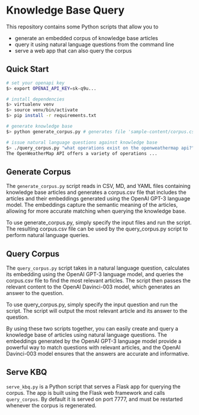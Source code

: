 # Knowledge Base Query

This repository contains some Python scripts that allow you to 
* generate an embedded corpus of knowledge base articles 
* query it using natural language questions from the command line
* serve a web app that can also query the corpus

## Quick Start

```bash
# set your openapi key
$> export OPENAI_API_KEY=sk-q9u...

# install dependencies
$> virtualenv venv
$> source venv/bin/activate
$> pip install -r requirements.txt

# generate knowledge base
$> python generate_corpus.py # generates file 'sample-content/corpus.csv'

# issue natural language questions against knowledge base
$> ./query_corpus.py "what operations exist on the openweathermap api?"
The OpenWeatherMap API offers a variety of operations ...
```

## Generate Corpus

The `generate_corpus.py` script reads in CSV, MD, and YAML files containing knowledge base articles and generates a corpus.csv file that includes the articles and their embeddings generated using the OpenAI GPT-3 language model. The embeddings capture the semantic meaning of the articles, allowing for more accurate matching when querying the knowledge base.

To use generate_corpus.py, simply specify the input files and run the script. The resulting corpus.csv file can be used by the query_corpus.py script to perform natural language queries.

## Query Corpus

The `query_corpus.py` script takes in a natural language question, calculates its embedding using the OpenAI GPT-3 language model, and queries the corpus.csv file to find the most relevant articles. The script then passes the relevant content to the OpenAI Davinci-003 model, which generates an answer to the question.

To use query_corpus.py, simply specify the input question and run the script. The script will output the most relevant article and its answer to the question.

By using these two scripts together, you can easily create and query a knowledge base of articles using natural language questions. The embeddings generated by the OpenAI GPT-3 language model provide a powerful way to match questions with relevant articles, and the OpenAI Davinci-003 model ensures that the answers are accurate and informative.

## Serve KBQ

`serve_kbq.py` is a Python script that serves a Flask app for querying the corpus. 
The app is built using the Flask web framework and calls `query_corpus`.
By default it is served on port 7777, and must be restarted whenever the corpus is regenerated.